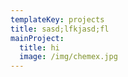 ```yaml
---
templateKey: projects
title: sasd;lfkjasd;fl
mainProject:
  title: hi
  image: /img/chemex.jpg
---
```


